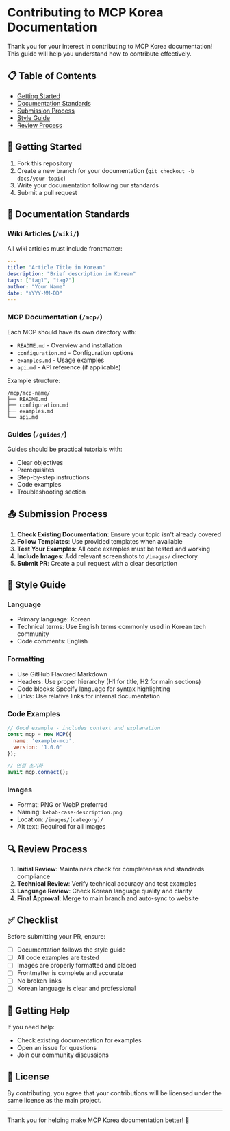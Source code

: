 # Contributing to MCP Korea Documentation

Thank you for your interest in contributing to MCP Korea documentation! This guide will help you understand how to contribute effectively.

## 📋 Table of Contents

- [Getting Started](#getting-started)
- [Documentation Standards](#documentation-standards)
- [Submission Process](#submission-process)
- [Style Guide](#style-guide)
- [Review Process](#review-process)

## 🚀 Getting Started

1. Fork this repository
2. Create a new branch for your documentation (`git checkout -b docs/your-topic`)
3. Write your documentation following our standards
4. Submit a pull request

## 📝 Documentation Standards

### Wiki Articles (`/wiki/`)

All wiki articles must include frontmatter:

```yaml
---
title: "Article Title in Korean"
description: "Brief description in Korean"
tags: ["tag1", "tag2"]
author: "Your Name"
date: "YYYY-MM-DD"
---
```

### MCP Documentation (`/mcp/`)

Each MCP should have its own directory with:
- `README.md` - Overview and installation
- `configuration.md` - Configuration options
- `examples.md` - Usage examples
- `api.md` - API reference (if applicable)

Example structure:
```
/mcp/mcp-name/
├── README.md
├── configuration.md
├── examples.md
└── api.md
```

### Guides (`/guides/`)

Guides should be practical tutorials with:
- Clear objectives
- Prerequisites
- Step-by-step instructions
- Code examples
- Troubleshooting section

## 📤 Submission Process

1. **Check Existing Documentation**: Ensure your topic isn't already covered
2. **Follow Templates**: Use provided templates when available
3. **Test Your Examples**: All code examples must be tested and working
4. **Include Images**: Add relevant screenshots to `/images/` directory
5. **Submit PR**: Create a pull request with a clear description

## 📖 Style Guide

### Language
- Primary language: Korean
- Technical terms: Use English terms commonly used in Korean tech community
- Code comments: English

### Formatting
- Use GitHub Flavored Markdown
- Headers: Use proper hierarchy (H1 for title, H2 for main sections)
- Code blocks: Specify language for syntax highlighting
- Links: Use relative links for internal documentation

### Code Examples

```javascript
// Good example - includes context and explanation
const mcp = new MCP({
  name: 'example-mcp',
  version: '1.0.0'
});

// 연결 초기화
await mcp.connect();
```

### Images
- Format: PNG or WebP preferred
- Naming: `kebab-case-description.png`
- Location: `/images/[category]/`
- Alt text: Required for all images

## 🔍 Review Process

1. **Initial Review**: Maintainers check for completeness and standards compliance
2. **Technical Review**: Verify technical accuracy and test examples
3. **Language Review**: Check Korean language quality and clarity
4. **Final Approval**: Merge to main branch and auto-sync to website

## ✅ Checklist

Before submitting your PR, ensure:

- [ ] Documentation follows the style guide
- [ ] All code examples are tested
- [ ] Images are properly formatted and placed
- [ ] Frontmatter is complete and accurate
- [ ] No broken links
- [ ] Korean language is clear and professional

## 🤝 Getting Help

If you need help:
- Check existing documentation for examples
- Open an issue for questions
- Join our community discussions

## 📜 License

By contributing, you agree that your contributions will be licensed under the same license as the main project.

---

Thank you for helping make MCP Korea documentation better! 🎉